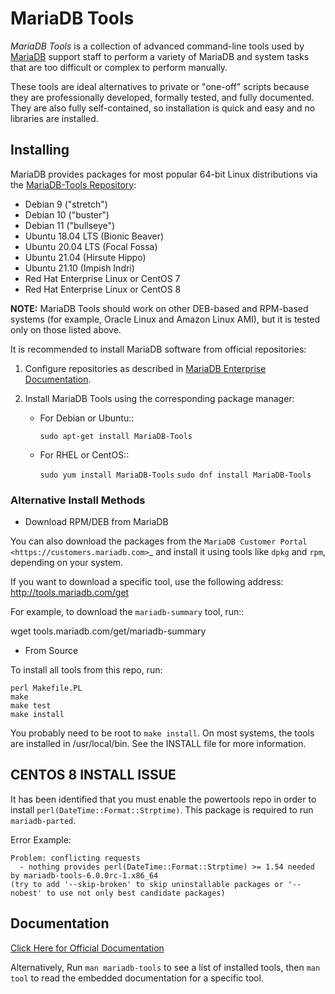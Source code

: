 # MariaDB Tools

*MariaDB Tools* is a collection of advanced command-line tools used by
[MariaDB](http://www.mariadb.com/) support staff to perform a variety of
MariaDB and system tasks that are too difficult or complex to perform manually.

These tools are ideal alternatives to private or "one-off" scripts because
they are professionally developed, formally tested, and fully documented.
They are also fully self-contained, so installation is quick and easy and
no libraries are installed.

## Installing

MariaDB provides packages for most popular 64-bit Linux distributions via the [MariaDB-Tools Repository](https://mariadb.com/kb/en/mariadb-package-repository-setup-and-usage/):

* Debian 9 ("stretch")
* Debian 10 ("buster")
* Debian 11 ("bullseye")
* Ubuntu 18.04 LTS (Bionic Beaver)
* Ubuntu 20.04 LTS (Focal Fossa)
* Ubuntu 21.04 (Hirsute Hippo)
* Ubuntu 21.10 (Impish Indri)
* Red Hat Enterprise Linux or CentOS 7
* Red Hat Enterprise Linux or CentOS 8

**NOTE:** MariaDB Tools should work on other DEB-based and RPM-based systems
   (for example, Oracle Linux and Amazon Linux AMI),
   but it is tested only on those listed above.

It is recommended to install MariaDB software from official repositories:

1. Configure repositories as described in
   [MariaDB Enterprise Documentation](https://mariadb.com/docs/deploy/installation/#install-repository).

1. Install MariaDB Tools using the corresponding package manager:

   * For Debian or Ubuntu::

      `sudo apt-get install MariaDB-Tools`

   * For RHEL or CentOS::

      `sudo yum install MariaDB-Tools`
      `sudo dnf install MariaDB-Tools`

### Alternative Install Methods

* Download RPM/DEB from MariaDB

You can also download the packages from the
`MariaDB Customer Portal <https://customers.mariadb.com>`_
and install it using tools like ``dpkg`` and ``rpm``,
depending on your system.

If you want to download a specific tool, use the following address:
http://tools.mariadb.com/get

For example, to download the ``mariadb-summary`` tool, run::

 wget tools.mariadb.com/get/mariadb-summary

* From Source

To install all tools from this repo, run:

```
perl Makefile.PL
make
make test
make install
```  

You probably need to be root to `make install`.  On most systems, the tools
are installed in /usr/local/bin.  See the INSTALL file for more information.

**CENTOS 8 INSTALL ISSUE**
--
It has been identified that you must enable the powertools repo in order to install `perl(DateTime::Format::Strptime)`. This package is required to run `mariadb-parted`.

Error Example:
```
Problem: conflicting requests
  - nothing provides perl(DateTime::Format::Strptime) >= 1.54 needed by mariadb-tools-6.0.0rc-1.x86_64
(try to add '--skip-broken' to skip uninstallable packages or '--nobest' to use not only best candidate packages)
```

## Documentation 

[Click Here for Official Documentation](https://mariadb-corporation.github.io/mariadb-tools/index.html)

Alternatively, Run `man mariadb-tools` to see a list of installed tools, then `man tool`
to read the embedded documentation for a specific tool.


